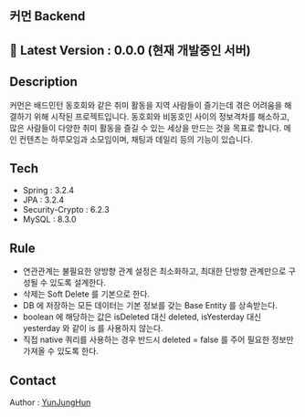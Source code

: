 ## 커먼 Backend

## 🚀 Latest Version : 0.0.0 (현재 개발중인 서버)

## Description
커먼은 배드민턴 동호회와 같은 취미 활동을 지역 사람들이 즐기는데 겪은 어려움을 해결하기 위해 시작된 프로젝트입니다.
동호회와 비동호인 사이의 정보격차를 해소하고, 많은 사람들이 다양한 취미 활동을 즐길 수 있는 세상을 만드는 것을 목표로 합니다.
메인 컨텐츠는 하루모임과 소모임이며, 채팅과 데일리 등의 기능이 있습니다.

## Tech
- Spring : 3.2.4
- JPA : 3.2.4
- Security-Crypto : 6.2.3
- MySQL : 8.3.0

## Rule
- 연관관계는 불필요한 양방향 관계 설정은 최소화하고, 최대한 단방향 관계만으로 구성될 수 있도록 설계한다.
- 삭제는 Soft Delete 를 기본으로 한다.
- DB 에 저장하는 모든 데이터는 기본 정보를 갖는 Base Entity 를 상속받는다.
- boolean 에 해당하는 값은 isDeleted 대신 deleted, isYesterday 대신 yesterday 와 같이 is 를 사용하지 않는다.
- 직접 native 쿼리를 사용하는 경우 반드시 deleted = false 를 주어 필요한 정보만 가져올 수 있도록 한다.

## Contact
Author : [YunJungHun](https://github.com/yunjunghun0116)


